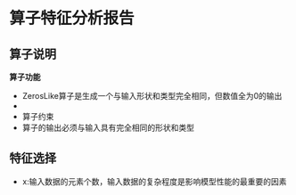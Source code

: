 # 算子特征分析报告

## 算子说明
**算子功能**
+ ZerosLike算子是生成一个与输入形状和类型完全相同，但数值全为0的输出
+
+ 算子约束
+ 算子的输出必须与输入具有完全相同的形状和类型

## 特征选择
+ x:输入数据的元素个数，输入数据的复杂程度是影响模型性能的最重要的因素